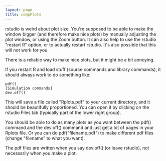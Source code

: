 ```yaml
---
layout: page
title: compPlots
---
```


rstudio is weird about plot size. You're supposed to be able to make the window bigger (and therefore make nice plots) by manually adjusting the plot window, or using the Zoom button. It can also help to use the rstudio "restart R" option, or to actually restart rstudio. It's also possible that this will not work for you.

There is a reliable way to make nice plots, but it might be a bit annoying.

If you restart R and load stuff (source commands and library commands), it should always work to do something like:

```
pdf()
[Simulation commands]
dev.off()
``` 

This will save a file called "Rplots.pdf" to your current directory, and it should be beautifully proportioned. You can open it by clicking on the rstudio Files tab (typically part of the lower right group).

You should be able to do as many plots as you want between the pdf() command and the dev.off() command and just get a lot of pages in your Rplots file. Or you can do pdf("filename.pdf") to make different pdf files (change "filename" to what you want).

The pdf files are written when you say dev.off() (or leave rstudio),
not necessarily when you make a plot.
